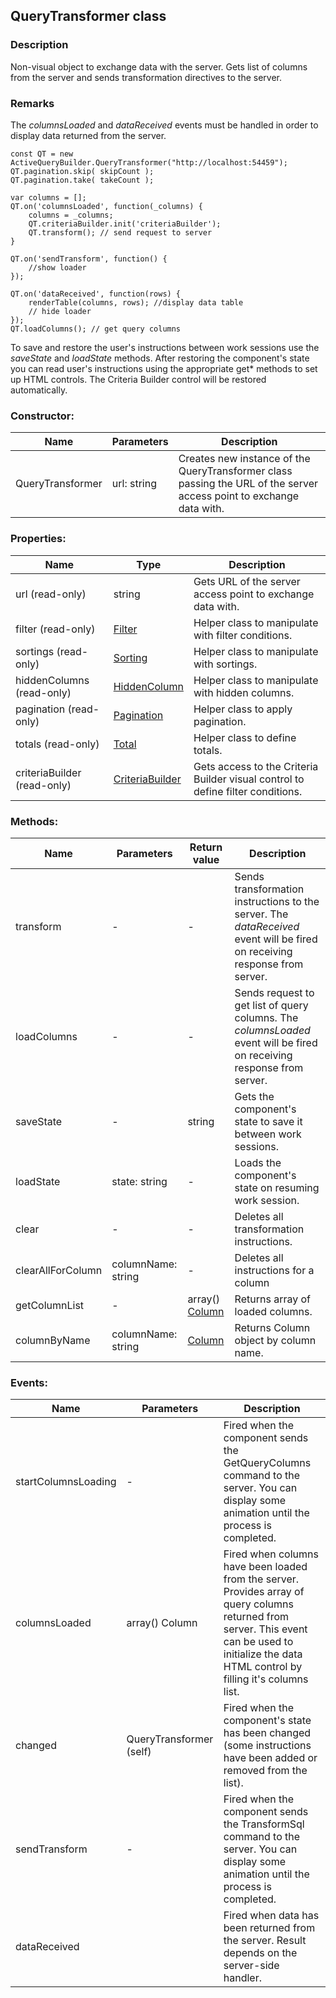 ## QueryTransformer class
### Description
Non-visual object to exchange data with the server. Gets list of columns from the server and sends transformation directives to the server.

### Remarks
The *columnsLoaded* and *dataReceived* events must be handled in order to display data returned from the server.

    const QT = new ActiveQueryBuilder.QueryTransformer("http://localhost:54459");
    QT.pagination.skip( skipCount );
    QT.pagination.take( takeCount );

    var columns = [];
    QT.on('columnsLoaded', function(_columns) {
        columns = _columns;
        QT.criteriaBuilder.init('criteriaBuilder');
        QT.transform(); // send request to server
    }

    QT.on('sendTransform', function() {
        //show loader
    });

    QT.on('dataReceived', function(rows) {
        renderTable(columns, rows); //display data table
        // hide loader
    });
    QT.loadColumns(); // get query columns

To save and restore the user's instructions between work sessions use the *saveState* and *loadState* methods. After restoring the component's state you can read user's instructions using the appropriate get* methods to set up HTML controls. The Criteria Builder control will be restored automatically.

### Constructor:
Name         | Parameters    | Description
------------ | ------------- | -------------
QueryTransformer | url: string | Creates new instance of the QueryTransformer class passing the URL of the server access point to exchange data with.

### Properties:
Name         | Type          | Description
------------ | ------------- | -------------
url (read-only) | string | Gets URL of the server access point to exchange data with.
filter (read-only) | [Filter](/docs/Filter.md) | Helper class to manipulate with filter conditions.
sortings (read-only) | [Sorting](/docs/Sorting.md) | Helper class to manipulate with sortings.
hiddenColumns (read-only) | [HiddenColumn](/docs/HiddenColumn.md) | Helper class to manipulate with hidden columns.
pagination (read-only) | [Pagination](/docs/Pagination.md) | Helper class to apply pagination.
totals (read-only) | [Total](/docs/Total.md) | Helper class to define totals.
criteriaBuilder (read-only) | [CriteriaBuilder](/docs/CriteriaBuilder.md) | Gets access to the Criteria Builder visual control to define filter conditions.

### Methods:
Name         | Parameters    | Return value  | Description
------------ | ------------- | ------------- | -------------
transform | - | - | Sends transformation instructions to the server. The *dataReceived* event will be fired on receiving response from server.
loadColumns | - | - | Sends request to get list of query columns. The *columnsLoaded* event will be fired on receiving response from server.
saveState | - | string | Gets the component's state to save it between work sessions.
loadState | state: string  | - | Loads the component's state on resuming work session.
clear | - | - | Deletes all transformation instructions.
clearAllForColumn | columnName: string  | - | Deletes all instructions for a column
getColumnList | - | array() [Column](/docs/Column.md) | Returns array of loaded columns.
columnByName | columnName: string | [Column](/docs/Column.md) | Returns Column object by column name.

### Events:
Name         | Parameters    | Description
------------ | ------------- | -------------
startColumnsLoading | - | Fired when the component sends the GetQueryColumns command to the server. You can display some animation until the process is completed.
columnsLoaded | array() Column | Fired when columns have been loaded from the server. Provides array of query columns returned from server. This event can be used to initialize the data HTML control by filling it's columns list.
changed | QueryTransformer (self) | Fired when the component's state has been changed (some instructions have been added or removed from the list).
sendTransform | - | Fired when the component sends the TransformSql command to the server. You can display some animation until the process is completed.
dataReceived | <Data> | Fired when data has been returned from the server. Result depends on the server-side handler.